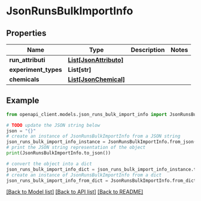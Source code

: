 # JsonRunsBulkImportInfo


## Properties

Name | Type | Description | Notes
------------ | ------------- | ------------- | -------------
**run_attributi** | [**List[JsonAttributo]**](JsonAttributo.md) |  | 
**experiment_types** | **List[str]** |  | 
**chemicals** | [**List[JsonChemical]**](JsonChemical.md) |  | 

## Example

```python
from openapi_client.models.json_runs_bulk_import_info import JsonRunsBulkImportInfo

# TODO update the JSON string below
json = "{}"
# create an instance of JsonRunsBulkImportInfo from a JSON string
json_runs_bulk_import_info_instance = JsonRunsBulkImportInfo.from_json(json)
# print the JSON string representation of the object
print(JsonRunsBulkImportInfo.to_json())

# convert the object into a dict
json_runs_bulk_import_info_dict = json_runs_bulk_import_info_instance.to_dict()
# create an instance of JsonRunsBulkImportInfo from a dict
json_runs_bulk_import_info_from_dict = JsonRunsBulkImportInfo.from_dict(json_runs_bulk_import_info_dict)
```
[[Back to Model list]](../README.md#documentation-for-models) [[Back to API list]](../README.md#documentation-for-api-endpoints) [[Back to README]](../README.md)


